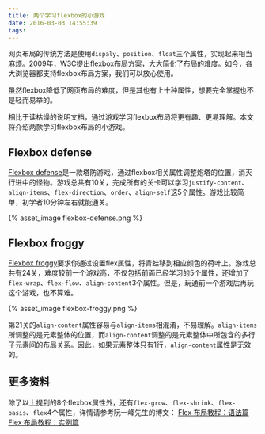 ```yaml
---
title: 两个学习flexbox的小游戏
date: 2016-03-03 14:55:39
tags:
---
```


网页布局的传统方法是使用`dispaly`、`position`、`float`三个属性，实现起来相当麻烦。2009年，W3C提出flexbox布局方案，大大简化了布局的难度。如今，各大浏览器都支持flexbox布局方案，我们可以放心使用。

虽然flexbox降低了网页布局的难度，但是其也有上十种属性，想要完全掌握也不是轻而易举的。

相比于读枯燥的说明文档，通过游戏学习flexbox布局将更有趣、更易理解。本文将介绍两款学习flexbox布局的小游戏。


## Flexbox defense

[Flexbox defense][1]是一款塔防游戏，通过flexbox相关属性调整炮塔的位置，消灭行进中的怪物。游戏总共有10关，完成所有的关卡可以学习`justify-content`、`align-items`、`flex-direction`、`order`、`align-self`这5个属性。游戏比较简单，初学者10分钟左右就能通关。

{% asset_image flexbox-defense.png %}

## Flexbox froggy
[Flexbox froggy][2]要求你通过设置flex属性，将青蛙移到相应颜色的荷叶上。游戏总共有24关，难度较前一个游戏高，不仅包括前面已经学习的5个属性，还增加了`flex-wrap`、`flex-flow`、`align-content`3个属性。但是，玩通前一个游戏后再玩这个游戏，也不算难。

{% asset_image flexbox-froggy.png %}

第21关的`align-content`属性容易与`align-items`相混淆，不易理解。`align-items`所调整的是元素整体的位置，而`align-content`调整的是元素整体中所包含的多行子元素间的布局关系。因此，如果元素整体只有1行，`align-content`属性是无效的。


## 更多资料
除了以上提到的8个flexbox属性外，还有`flex-grow`、`flex-shrink`、`flex-basis`、`flex`4个属性，详情请参考阮一峰先生的博文：
[Flex 布局教程：语法篇][3]
[Flex 布局教程：实例篇][4]


[1]: http://www.flexboxdefense.com/
[2]: http://flexboxfroggy.com/#zh-cn
[3]: http://www.ruanyifeng.com/blog/2015/07/flex-grammar.html
[4]: http://www.ruanyifeng.com/blog/2015/07/flex-examples.html
